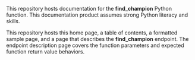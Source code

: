 This repository hosts documentation for the **find_champion** Python function. This documentation product assumes strong Python literacy and skills.

This repository hosts this home page, a table of contents, a formatted sample page, and a page that describes the **find_champion** endpoint. The endpoint description page covers the function parameters and expected function return value behaviors.
